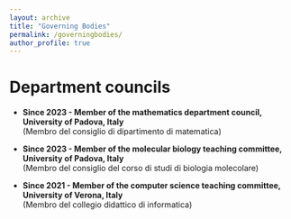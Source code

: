 ```yaml
---
layout: archive
title: "Governing Bodies"
permalink: /governingbodies/
author_profile: true
---
```


# Department councils

- **Since 2023 - Member of the mathematics department council, University of Padova, Italy**<br/>(Membro del consiglio di dipartimento di matematica)

- **Since 2023 - Member of the molecular biology teaching committee, University of Padova, Italy**<br/>(Membro del consiglio del corso di studi di biologia molecolare)

- **Since 2021 - Member of the computer science teaching committee, University of Verona, Italy**<br/>(Membro del collegio didattico di informatica)



